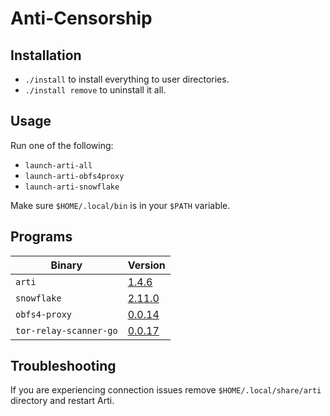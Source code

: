 # Anti-Censorship

## Installation

- `./install` to install everything to user directories.
- `./install remove` to uninstall it all.

## Usage

Run one of the following:

- `launch-arti-all`
- `launch-arti-obfs4proxy`
- `launch-arti-snowflake`

Make sure `$HOME/.local/bin` is in your `$PATH` variable.

## Programs

| Binary | Version |
| --- | --- |
| `arti` | [1.4.6](https://gitlab.torproject.org/tpo/core/arti/-/tags/arti-v1.4.6) |
| `snowflake` | [2.11.0](https://gitlab.torproject.org/tpo/anti-censorship/pluggable-transports/snowflake/-/releases/v2.11.0) |
| `obfs4-proxy` | [0.0.14](https://ftp.debian.org/debian/pool/main/o/obfs4proxy/) |
| `tor-relay-scanner-go` | [0.0.17](https://github.com/juev/tor-relay-scanner-go/releases/tag/v0.0.17) |

## Troubleshooting

If you are experiencing connection issues remove `$HOME/.local/share/arti` directory and restart Arti.
